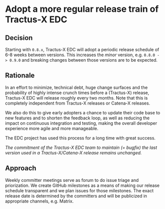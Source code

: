 # Adopt a more regular release train of Tractus-X EDC

## Decision

Starting with `0.8.x`, Tractus-X EDC will adopt a periodic release schedule of 6-8 weeks between versions. This increases the _minor_ version, e.g. `0.8.0 -> 0.9.0` and breaking changes between those versions are to be expected.

## Rationale

In an effort to minimize, technical debt, huge change surfaces and the probability of highly intense crunch times before a (Tractus-X) release, Tractus-X EDC will release roughly every two  months. 
Note that this is completely independent from Tractus-X releases or Catena-X releases. 

We also do this to give early adopters a chance to update their code base to new features and to shorten the feedback loop, as well as reducing the impact on continuous integration and testing, making the overall developer experience more agile and more manageable.

The EDC project has used this process for a long time with great success.

_The commitment of the Tractus-X EDC team to maintain (= bugfix) the last version used in a Tractus-X/Catena-X release remains unchanged._

## Approach

Weekly committer meetings serve as forum to do issue triage and priorization. We create GitHub milestones as a means of making our release schedule transparent and we plan issues for those milestones. 
The exact release date is determined by the committers and will be publicized in appropriate channels, e.g. Matrix.
